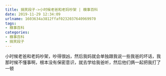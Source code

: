 ```yaml
---
title: 搞笑段子->小时候老爸和老妈吵架 | 糗事百科
date: 2019-11-29 12:34:09
urlname: 1603634a3812ffaf0232037640969970
tags: 
- 糗事百科
categories:
- 糗事百科
- 搞笑段子
---
```

小时候老爸和老妈吵架，吵得很凶，然后我妈就会单独跟我说一些我爸的坏话，我那时候不懂事啊，根本没有保密意识，就去学给我爸听，然后他们俩一起把我打了一顿


